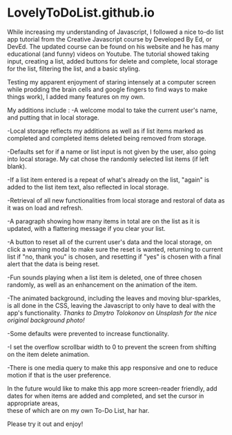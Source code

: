 # LovelyToDoList.github.io

While increasing my understanding of Javascript, I followed a nice to-do list app tutorial from the Creative Javascript course by Developed By Ed, or DevEd. The updated course can be found on his website and he has many educational (and funny) videos on Youtube. 
The tutorial showed taking input, creating a list, added buttons for delete and complete, local storage for the list, 
filtering the list, and a basic styling.

Testing my apparent enjoyment of staring intensely at a computer screen while prodding the brain cells and google fingers to find ways to make things work),
I added many features on my own.

My additions include :
-A welcome modal to take the current user's name, and putting that in local storage.

-Local storage reflects my additions as well as if list items marked as completed and completed items deleted being removed from storage.

-Defaults set for if a name or list input is not given by the user, also going into local storage. My cat chose the randomly selected list items (if left blank).

-If a list item entered is a repeat of what's already on the list, "again" is added to the list item text, also reflected in local storage.

-Retrieval of all new functionalities from local storage and restoral of data as it was on load and refresh.

-A paragraph showing how many items in total are on the list as it is updated, with a flattering message if you clear your list.

-A button to reset all of the current user's data and the local storage, on click a warning modal to make sure the reset is wanted,
returning to current list if "no, thank you" is chosen, and resetting if "yes" is chosen with a final alert that the data is being reset.

-Fun sounds playing when a list item is deleted, one of three chosen randomly, as well as an enhancement on the animation of the item.

-The animated background, including the leaves and moving blur-sparkles, is all done in the CSS, leaving the Javascript to only have to deal with the app's functionality. *Thanks to Dmytro Tolokonov on Unsplash for the nice original background photo!*

-Some defaults were prevented to increase functionality.

-I set the overflow scrollbar width to 0 to prevent the screen from shifting on the item delete animation.

-There is one media query to make this app responsive and one to reduce motion if that is the user preference.

In the future would like to make this app more screen-reader friendly, add dates for when items are added and completed, and set the cursor in appropriate areas,  
these of which are on my own To-Do List, har har.

Please try it out and enjoy!
